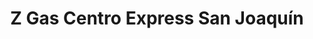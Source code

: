 ---
title: "Z Gas Centro Express San Joaquín"
url: /san-joaquin-de-flores/z-gas-centro-express-san-joaquin/
shop: general
---